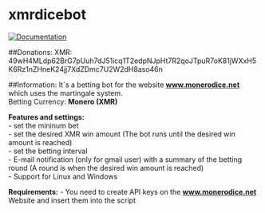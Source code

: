 # xmrdicebot

 [![Documentation](https://codedocs.xyz/swalecko/xmrdicebot.svg)](https://codedocs.xyz/swalecko/xmrdicebot/)

##Donations:
XMR: 49wH4MLdp62BrG7pUuh7dJ51icq1T2edpNJpHt7R2qoJTpuR7oK81jWXxH5K6Rz1nZHneK24jj7XdZDmc7U2W2dH8aso46n

##Information:
It`s a betting bot for the website **www.monerodice.net** which uses the martingale system.  
Betting Currency: **Monero (XMR)**

**Features and settings:**    
	- set the mininum bet   
	- set the desired XMR win amount (The bot runs until the desired win amount is reached)  
	- set the betting interval  
	- E-mail notification (only for gmail user) with a summary of the betting round (A round is when the desired win amount is   reached)  
	- Support for Linux and Windows  


**Requirements:**
	- You need to create API keys on the **www.monerodice.net** Website and insert them into the script  